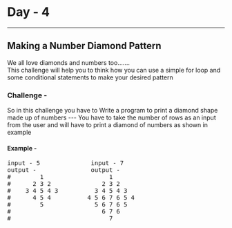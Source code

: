 # Day - 4
---
## Making a Number Diamond Pattern

We all love diamonds and numbers too.......<br> 
This challenge will help you to think how you can use a simple for loop and some conditional statements to make your desired pattern
### Challenge -
So in this challenge you have to Write a program to print a diamond shape made up of numbers --- 
You have to take the number of rows as an input from the user and will have to print a diamond of numbers as shown in example

#### Example -
<pre>input - 5              input - 7
output -               output -
#        1                  1
#      2 3 2              2 3 2
#    3 4 5 4 3          3 4 5 4 3
#      4 5 4          4 5 6 7 6 5 4
#        5              5 6 7 6 5
#                         6 7 6
#                           7                   </pre>
